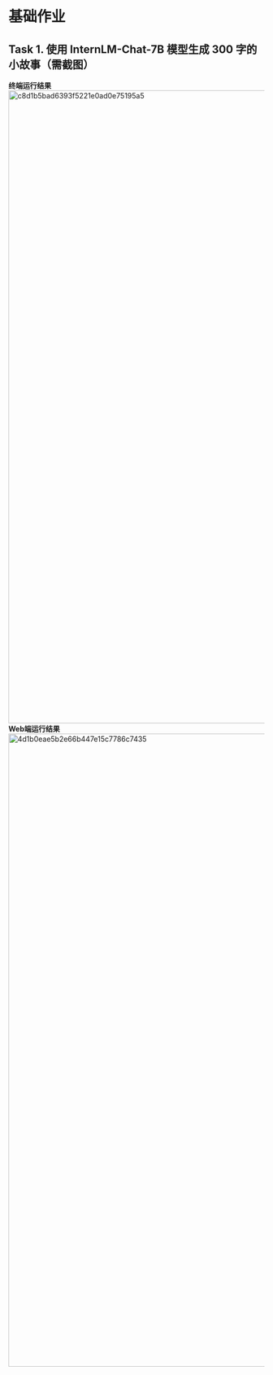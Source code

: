 # 基础作业  
## Task 1. 使用 InternLM-Chat-7B 模型生成 300 字的小故事（需截图）  
**终端运行结果**  
<img width="1245" alt="c8d1b5bad6393f5221e0ad0e75195a5" src="https://github.com/Alphonsinaone/InternLM/assets/155552157/d3867a87-6da2-475e-97bf-c759d35befbc">
**Web端运行结果**  
<img width="1245" alt="4d1b0eae5b2e66b447e15c7786c7435" src="https://github.com/Alphonsinaone/InternLM/assets/155552157/10103d36-755a-40fd-abc1-2e30fb3be18d">
